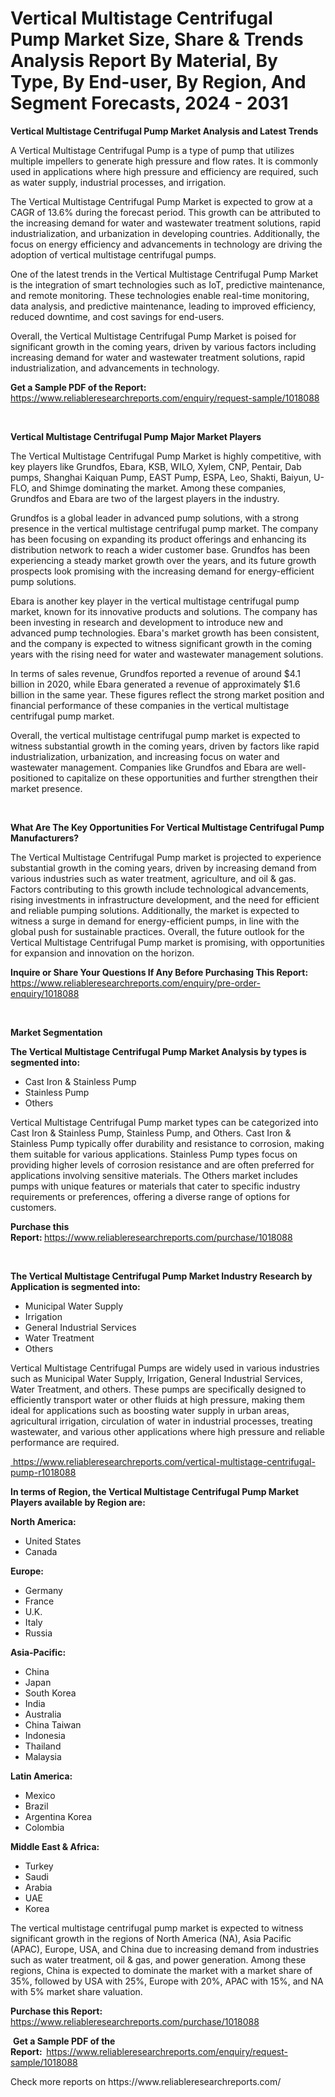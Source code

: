 <p><h1>Vertical Multistage Centrifugal Pump Market Size, Share & Trends Analysis Report By Material, By Type, By End-user, By Region, And Segment Forecasts, 2024 - 2031</h1></p><p><strong>Vertical Multistage Centrifugal Pump Market Analysis and Latest Trends</strong></p>
<p><p>A Vertical Multistage Centrifugal Pump is a type of pump that utilizes multiple impellers to generate high pressure and flow rates. It is commonly used in applications where high pressure and efficiency are required, such as water supply, industrial processes, and irrigation.</p><p>The Vertical Multistage Centrifugal Pump Market is expected to grow at a CAGR of 13.6% during the forecast period. This growth can be attributed to the increasing demand for water and wastewater treatment solutions, rapid industrialization, and urbanization in developing countries. Additionally, the focus on energy efficiency and advancements in technology are driving the adoption of vertical multistage centrifugal pumps.</p><p>One of the latest trends in the Vertical Multistage Centrifugal Pump Market is the integration of smart technologies such as IoT, predictive maintenance, and remote monitoring. These technologies enable real-time monitoring, data analysis, and predictive maintenance, leading to improved efficiency, reduced downtime, and cost savings for end-users.</p><p>Overall, the Vertical Multistage Centrifugal Pump Market is poised for significant growth in the coming years, driven by various factors including increasing demand for water and wastewater treatment solutions, rapid industrialization, and advancements in technology.</p></p>
<p><strong>Get a Sample PDF of the Report:&nbsp;</strong> <a href="https://www.reliableresearchreports.com/enquiry/request-sample/1018088">https://www.reliableresearchreports.com/enquiry/request-sample/1018088</a></p>
<p>&nbsp;</p>
<p><strong>Vertical Multistage Centrifugal Pump Major Market Players</strong></p>
<p><p>The Vertical Multistage Centrifugal Pump Market is highly competitive, with key players like Grundfos, Ebara, KSB, WILO, Xylem, CNP, Pentair, Dab pumps, Shanghai Kaiquan Pump, EAST Pump, ESPA, Leo, Shakti, Baiyun, U-FLO, and Shimge dominating the market. Among these companies, Grundfos and Ebara are two of the largest players in the industry.</p><p>Grundfos is a global leader in advanced pump solutions, with a strong presence in the vertical multistage centrifugal pump market. The company has been focusing on expanding its product offerings and enhancing its distribution network to reach a wider customer base. Grundfos has been experiencing a steady market growth over the years, and its future growth prospects look promising with the increasing demand for energy-efficient pump solutions.</p><p>Ebara is another key player in the vertical multistage centrifugal pump market, known for its innovative products and solutions. The company has been investing in research and development to introduce new and advanced pump technologies. Ebara's market growth has been consistent, and the company is expected to witness significant growth in the coming years with the rising need for water and wastewater management solutions.</p><p>In terms of sales revenue, Grundfos reported a revenue of around $4.1 billion in 2020, while Ebara generated a revenue of approximately $1.6 billion in the same year. These figures reflect the strong market position and financial performance of these companies in the vertical multistage centrifugal pump market.</p><p>Overall, the vertical multistage centrifugal pump market is expected to witness substantial growth in the coming years, driven by factors like rapid industrialization, urbanization, and increasing focus on water and wastewater management. Companies like Grundfos and Ebara are well-positioned to capitalize on these opportunities and further strengthen their market presence.</p></p>
<p>&nbsp;</p>
<p><strong>What Are The Key Opportunities For Vertical Multistage Centrifugal Pump Manufacturers?</strong></p>
<p><p>The Vertical Multistage Centrifugal Pump market is projected to experience substantial growth in the coming years, driven by increasing demand from various industries such as water treatment, agriculture, and oil & gas. Factors contributing to this growth include technological advancements, rising investments in infrastructure development, and the need for efficient and reliable pumping solutions. Additionally, the market is expected to witness a surge in demand for energy-efficient pumps, in line with the global push for sustainable practices. Overall, the future outlook for the Vertical Multistage Centrifugal Pump market is promising, with opportunities for expansion and innovation on the horizon.</p></p>
<p><strong>Inquire or Share Your Questions If Any Before Purchasing This Report:</strong> <a href="https://www.reliableresearchreports.com/enquiry/pre-order-enquiry/1018088">https://www.reliableresearchreports.com/enquiry/pre-order-enquiry/1018088</a></p>
<p>&nbsp;</p>
<p><strong>Market Segmentation</strong></p>
<p><strong>The Vertical Multistage Centrifugal Pump Market Analysis by types is segmented into:</strong></p>
<p><ul><li>Cast Iron & Stainless Pump</li><li>Stainless Pump</li><li>Others</li></ul></p>
<p><p>Vertical Multistage Centrifugal Pump market types can be categorized into Cast Iron & Stainless Pump, Stainless Pump, and Others. Cast Iron & Stainless Pump typically offer durability and resistance to corrosion, making them suitable for various applications. Stainless Pump types focus on providing higher levels of corrosion resistance and are often preferred for applications involving sensitive materials. The Others market includes pumps with unique features or materials that cater to specific industry requirements or preferences, offering a diverse range of options for customers.</p></p>
<p><strong>Purchase this Report:&nbsp;</strong><a href="https://www.reliableresearchreports.com/purchase/1018088">https://www.reliableresearchreports.com/purchase/1018088</a></p>
<p>&nbsp;</p>
<p><strong>The Vertical Multistage Centrifugal Pump Market Industry Research by Application is segmented into:</strong></p>
<p><ul><li>Municipal Water Supply</li><li>Irrigation</li><li>General Industrial Services</li><li>Water Treatment</li><li>Others</li></ul></p>
<p><p>Vertical Multistage Centrifugal Pumps are widely used in various industries such as Municipal Water Supply, Irrigation, General Industrial Services, Water Treatment, and others. These pumps are specifically designed to efficiently transport water or other fluids at high pressure, making them ideal for applications such as boosting water supply in urban areas, agricultural irrigation, circulation of water in industrial processes, treating wastewater, and various other applications where high pressure and reliable performance are required.</p></p>
<p><a href="https://www.reliableresearchreports.com/vertical-multistage-centrifugal-pump-r1018088">&nbsp;https://www.reliableresearchreports.com/vertical-multistage-centrifugal-pump-r1018088</a></p>
<p><strong>In terms of Region, the Vertical Multistage Centrifugal Pump Market Players available by Region are:</strong></p>
<p>
    <p> <strong> North America: </strong>
        <ul>
            <li>United States</li>
            <li>Canada</li>
        </ul>
        </p> 
    <p> <strong> Europe: </strong>
        <ul>
            <li>Germany</li>
            <li>France</li>
            <li>U.K.</li>
            <li>Italy</li>
            <li>Russia</li>
        </ul>
        </p> 
    <p> <strong> Asia-Pacific: </strong>
        <ul>
            <li>China</li>
            <li>Japan</li>
            <li>South Korea</li>
            <li>India</li>
            <li>Australia</li>
            <li>China Taiwan</li>
            <li>Indonesia</li>
            <li>Thailand</li>
            <li>Malaysia</li>
        </ul>
        </p> 
    <p> <strong> Latin America: </strong>
        <ul>
            <li>Mexico</li>
            <li>Brazil</li>
            <li>Argentina Korea</li>
            <li>Colombia</li>
        </ul>
        </p> 
    <p> <strong> Middle East & Africa: </strong>
        <ul>
            <li>Turkey</li>
            <li>Saudi</li>
            <li>Arabia</li>
            <li>UAE</li>
            <li>Korea</li>
        </ul>
    </p>
    </p>
<p><p>The vertical multistage centrifugal pump market is expected to witness significant growth in the regions of North America (NA), Asia Pacific (APAC), Europe, USA, and China due to increasing demand from industries such as water treatment, oil & gas, and power generation. Among these regions, China is expected to dominate the market with a market share of 35%, followed by USA with 25%, Europe with 20%, APAC with 15%, and NA with 5% market share valuation.</p></p>
<p><strong>Purchase this Report: </strong><a href="https://www.reliableresearchreports.com/purchase/1018088">https://www.reliableresearchreports.com/purchase/1018088</a></p>
<p>&nbsp;<strong>Get a Sample PDF of the Report:&nbsp;&nbsp;</strong><a href="https://www.reliableresearchreports.com/enquiry/request-sample/1018088">https://www.reliableresearchreports.com/enquiry/request-sample/1018088</a></p>
<p><strong></strong></p>
<p>Check more reports on https://www.reliableresearchreports.com/</p>